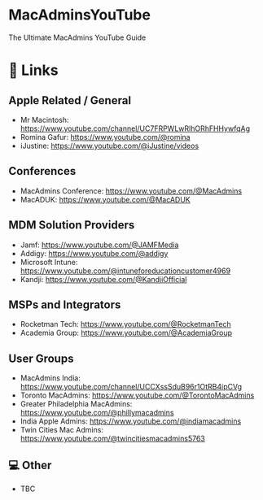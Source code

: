 # MacAdminsYouTube
The Ultimate MacAdmins YouTube Guide

# 🔗 Links
## Apple Related / General
- Mr Macintosh: https://www.youtube.com/channel/UC7FRPWLwRlhORhFHHywfqAg 
- Romina Gafur: https://www.youtube.com/@romina
- iJustine: https://www.youtube.com/@iJustine/videos

## Conferences
- MacAdmins Conference: https://www.youtube.com/@MacAdmins
- MacADUK: https://www.youtube.com/@MacADUK

## MDM Solution Providers
- Jamf: https://www.youtube.com/@JAMFMedia
- Addigy: https://www.youtube.com/@addigy
- Microsoft Intune: https://www.youtube.com/@intuneforeducationcustomer4969
- Kandji: https://www.youtube.com/@KandjiOfficial

## MSPs and Integrators
- Rocketman Tech: https://www.youtube.com/@RocketmanTech
- Academia Group: https://www.youtube.com/@AcademiaGroup

## User Groups
- MacAdmins India: https://www.youtube.com/channel/UCCXssSduB96r1OtRB4ipCVg
- Toronto MacAdmins: https://www.youtube.com/@TorontoMacAdmins
- Greater Philadelphia MacAdmins: https://www.youtube.com/@phillymacadmins
- India Apple Admins: https://www.youtube.com/@indiamacadmins
- Twin Cities Mac Admins: https://www.youtube.com/@twincitiesmacadmins5763

## 💻 Other
- TBC
